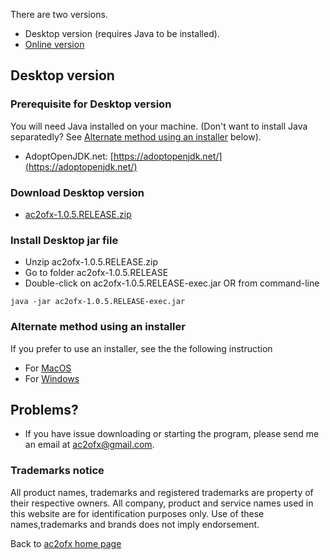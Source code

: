 There are two versions.
* Desktop version (requires Java to be installed).
* [Online version](web.md#online-version)

## Desktop version

### Prerequisite for Desktop version
You will need Java installed on your machine. (Don't want to install Java separatedly? See [Alternate method using an installer](#alternate-method-using-an-installer) below).
* AdoptOpenJDK.net: [https://adoptopenjdk.net/](https://adoptopenjdk.net/) 

### Download Desktop version
* [ac2ofx-1.0.5.RELEASE.zip](https://bitbucket.org/hleofxquotesteam/dist-applecardstmt/downloads/ac2ofx-1.0.5.RELEASE.zip)

### Install Desktop jar file
* Unzip ac2ofx-1.0.5.RELEASE.zip
* Go to folder ac2ofx-1.0.5.RELEASE
* Double-click on ac2ofx-1.0.5.RELEASE-exec.jar OR from command-line
````
java -jar ac2ofx-1.0.5.RELEASE-exec.jar
````

### Alternate method using an installer
If you prefer to use an installer, see the the following instruction
* For [MacOS](macos-installer.md)
* For [Windows](win-installer.md)

## Problems?
* If you have issue downloading or starting the program, please send me an email at ac2ofx@gmail.com.

### Trademarks notice

All product names, trademarks and registered trademarks are property of their respective owners. All company, product and service names used in this website are for identification purposes only. Use of these names,trademarks and brands does not imply endorsement.

Back to [ac2ofx home page](/ac2ofx/)
